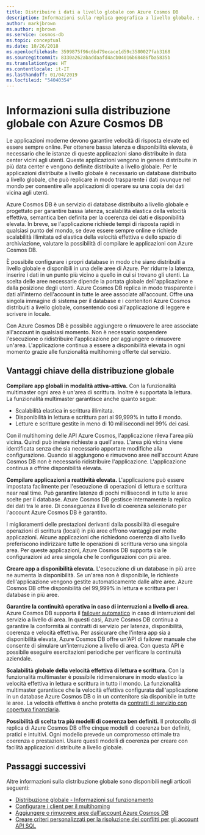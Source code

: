 ```yaml
---
title: Distribuire i dati a livello globale con Azure Cosmos DB
description: Informazioni sulla replica geografica a livello globale, sul multimaster, sul failover e sul ripristino dei dati usando i database globali di Azure Cosmos DB, un servizio database multimodello distribuito a livello globale.
author: markjbrown
ms.author: mjbrown
ms.service: cosmos-db
ms.topic: conceptual
ms.date: 10/26/2018
ms.openlocfilehash: 3599875f96c6bd79ecace1d59c3580027fab3168
ms.sourcegitcommit: 8330a262abaddaafd4acb04016b68486fba5835b
ms.translationtype: HT
ms.contentlocale: it-IT
ms.lasthandoff: 01/04/2019
ms.locfileid: "54040354"
---
```

# <a name="global-data-distribution-with-azure-cosmos-db"></a>Informazioni sulla distribuzione globale con Azure Cosmos DB

Le applicazioni moderne devono garantire velocità di risposta elevate ed essere sempre online. Per ottenere bassa latenza e disponibilità elevata, è necessario che le istanze di queste applicazioni siano distribuite in data center vicini agli utenti. Queste applicazioni vengono in genere distribuite in più data center e vengono definite distribuite a livello globale. Per le applicazioni distribuite a livello globale è necessario un database distribuito a livello globale, che può replicare in modo trasparente i dati ovunque nel mondo per consentire alle applicazioni di operare su una copia dei dati vicina agli utenti. 

Azure Cosmos DB è un servizio di database distribuito a livello globale e progettato per garantire bassa latenza, scalabilità elastica della velocità effettiva, semantica ben definita per la coerenza dei dati e disponibilità elevata. In breve, se l'applicazione richiede tempi di risposta rapidi in qualsiasi punto del mondo, se deve essere sempre online e richiede scalabilità illimitata ed elastica della velocità effettiva e dello spazio di archiviazione, valutare la possibilità di compilare le applicazioni con Azure Cosmos DB.

È possibile configurare i propri database in modo che siano distribuiti a livello globale e disponibili in una delle aree di Azure. Per ridurre la latenza, inserire i dati in un punto più vicino a quello in cui si trovano gli utenti. La scelta delle aree necessarie dipende la portata globale dell'applicazione e dalla posizione degli utenti. Azure Cosmos DB replica in modo trasparente i dati all'interno dell'account in tutte le aree associate all'account. Offre una singola immagine di sistema per il database e i contenitori Azure Cosmos distribuiti a livello globale, consentendo così all'applicazione di leggere e scrivere in locale. 

Con Azure Cosmos DB è possibile aggiungere o rimuovere le aree associate all'account in qualsiasi momento. Non è necessario sospendere l'esecuzione o ridistribuire l'applicazione per aggiungere o rimuovere un'area. L'applicazione continua a essere a disponibilità elevata in ogni momento grazie alle funzionalità multihoming offerte dal servizio.

## <a name="key-benefits-of-global-distribution"></a>Vantaggi chiave della distribuzione globale

**Compilare app globali in modalità attiva-attiva.** Con la funzionalità multimaster ogni area è un'area di scrittura. Inoltre è supportata la lettura. La funzionalità multimaster garantisce anche quanto segue:

- Scalabilità elastica in scrittura illimitata. 
- Disponibilità in lettura e scrittura pari al 99,999% in tutto il mondo.
- Letture e scritture gestite in meno di 10 millisecondi nel 99% dei casi.

Con il multihoming delle API Azure Cosmos, l'applicazione rileva l'area più vicina. Quindi può inviare richieste a quell'area. L'area più vicina viene identificata senza che sia necessario apportare modifiche alla configurazione. Quando si aggiungono e rimuovono aree nell'account Azure Cosmos DB non è necessario ridistribuire l'applicazione. L'applicazione continua a offrire disponibilità elevata.

**Compilare applicazioni a reattività elevata.** L'applicazione può essere impostata facilmente per l'esecuzione di operazioni di lettura e scrittura near real time. Può garantire latenze di pochi millisecondi in tutte le aree scelte per il database. Azure Cosmos DB gestisce internamente la replica dei dati tra le aree. Di conseguenza il livello di coerenza selezionato per l'account Azure Cosmos DB è garantito.

I miglioramenti delle prestazioni derivanti dalla possibilità di eseguire operazioni di scrittura (locali) in più aree offrono vantaggi per molte applicazioni. Alcune applicazioni che richiedono coerenza di alto livello preferiscono indirizzare tutte le operazioni di scrittura verso una singola area. Per queste applicazioni, Azure Cosmos DB supporta sia le configurazioni ad area singola che le configurazioni con più aree.

**Creare app a disponibilità elevata.** L'esecuzione di un database in più aree ne aumenta la disponibilità. Se un'area non è disponibile, le richieste dell'applicazione vengono gestite automaticamente dalle altre aree. Azure Cosmos DB offre disponibilità del 99,999% in lettura e scrittura per i database in più aree.

**Garantire la continuità operativa in caso di interruzioni a livello di area.** Azure Cosmos DB supporta il [failover automatico](how-to-manage-database-account.md#automatic-failover) in caso di interruzioni del servizio a livello di area. In questi casi, Azure Cosmos DB continua a garantire la conformità ai contratti di servizio per latenza, disponibilità, coerenza e velocità effettiva. Per assicurare che l'intera app sia a disponibilità elevata, Azure Cosmos DB offre un'API di failover manuale che consente di simulare un'interruzione a livello di area. Con questa API è possibile eseguire esercitazioni periodiche per verificare la continuità aziendale.

**Scalabilità globale della velocità effettiva di lettura e scrittura.** Con la funzionalità multimaster è possibile ridimensionare in modo elastico la velocità effettiva in lettura e scrittura in tutto il mondo. La funzionalità multimaster garantisce che la velocità effettiva configurata dall'applicazione in un database Azure Cosmos DB o in un contenitore sia disponibile in tutte le aree. La velocità effettiva è anche protetta da [contratti di servizio con copertura finanziaria](https://aka.ms/acdbsla).

**Possibilità di scelta tra più modelli di coerenza ben definiti.** Il protocollo di replica di Azure Cosmos DB offre cinque modelli di coerenza ben definiti, pratici e intuitivi. Ogni modello prevede un compromesso ottimale tra coerenza e prestazioni. Usare questi modelli di coerenza per creare con facilità applicazioni distribuite a livello globale.

## <a id="Next Steps"></a>Passaggi successivi

Altre informazioni sulla distribuzione globale sono disponibili negli articoli seguenti:

* [Distribuzione globale - Informazioni sul funzionamento](global-dist-under-the-hood.md)
* [Configurare i client per il multihoming](how-to-manage-database-account.md#configure-clients-for-multi-homing)
* [Aggiungere o rimuovere aree dall'account Azure Cosmos DB](how-to-manage-database-account.md#addremove-regions-from-your-database-account)
* [Creare criteri personalizzati per la risoluzione dei conflitti per gli account API SQL](how-to-manage-conflicts.md#create-a-custom-conflict-resolution-policy)